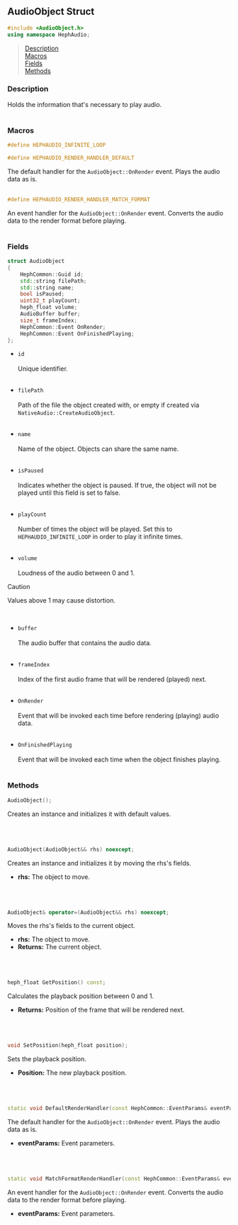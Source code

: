 ## AudioObject Struct
```c++
#include <AudioObject.h>
using namespace HephAudio;
```

> [Description](#description)<br>
[Macros](#macros)<br>
[Fields](#fields)<br>
[Methods](#methods)

### Description
Holds the information that's necessary to play audio.
<br><br>

### Macros
```c++
#define HEPHAUDIO_INFINITE_LOOP
```

```c++
#define HEPHAUDIO_RENDER_HANDLER_DEFAULT
```
The default handler for the ``AudioObject::OnRender`` event. Plays the audio data as is.
<br><br>

```c++
#define HEPHAUDIO_RENDER_HANDLER_MATCH_FORMAT
```
An event handler for the ``AudioObject::OnRender`` event. Converts the audio data to the render format before playing.
<br><br>

### Fields
```c++
struct AudioObject
{
	HephCommon::Guid id;
	std::string filePath;
	std::string name;
	bool isPaused;
	uint32_t playCount;
	heph_float volume;
	AudioBuffer buffer;
	size_t frameIndex;
	HephCommon::Event OnRender;
	HephCommon::Event OnFinishedPlaying;
};
```

- ``id``
<br><br>
Unique identifier.
<br><br>

- ``filePath``
<br><br>
Path of the file the object created with, or empty if created via ``NativeAudio::CreateAudioObject``.
<br><br>

- ``name``
<br><br>
Name of the object. Objects can share the same name.
<br><br>

- ``isPaused``
<br><br>
Indicates whether the object is paused. If true, the object will not be played until this field is set to false.
<br><br>

- ``playCount``
<br><br>
Number of times the object will be played. Set this to ``HEPHAUDIO_INFINITE_LOOP`` in order to play it infinite times.
<br><br>

- ``volume``
<br><br>
Loudness of the audio between 0 and 1.
> [!CAUTION]
> Values above 1 may cause distortion.

<br>

- ``buffer``
<br><br>
The audio buffer that contains the audio data.
<br><br>

- ``frameIndex``
<br><br>
Index of the first audio frame that will be rendered (played) next. 
<br><br>

- ``OnRender``
<br><br>
Event that will be invoked each time before rendering (playing) audio data. 
<br><br>

- ``OnFinishedPlaying``
<br><br>
Event that will be invoked each time when the object finishes playing. 
<br><br>

### Methods
```c++
AudioObject();
```
Creates an instance and initializes it with default values.
<br><br><br><br>

```c++
AudioObject(AudioObject&& rhs) noexcept;
```
Creates an instance and initializes it by moving the rhs's fields.
- **rhs:** The object to move.
<br><br><br><br>

```c++
AudioObject& operator=(AudioObject&& rhs) noexcept;
```
Moves the rhs's fields to the current object.
- **rhs:** The object to move.
- **Returns:** The current object.
<br><br><br><br>

```c++
heph_float GetPosition() const;
```
Calculates the playback position between 0 and 1.
- **Returns:** Position of the frame that will be rendered next.
<br><br><br><br>

```c++
void SetPosition(heph_float position);
```
Sets the playback position.
- **Position:** The new playback position.
<br><br><br><br>

```c++
static void DefaultRenderHandler(const HephCommon::EventParams& eventParams);
```
The default handler for the ``AudioObject::OnRender`` event. Plays the audio data as is.
- **eventParams:** Event parameters.
<br><br><br><br>

```c++
static void MatchFormatRenderHandler(const HephCommon::EventParams& eventParams);
```
An event handler for the ``AudioObject::OnRender`` event. Converts the audio data to the render format before playing.
- **eventParams:** Event parameters.
<br><br><br><br>
